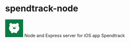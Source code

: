 spendtrack-node
===============

![alt text](https://github.com/carolynnvu/spendtrack-node/blob/master/public/images/spendtrack_logo.png "Logo Title Text 1")
Node and Express server for iOS app Spendtrack



